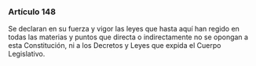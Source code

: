 ### Artículo 148 ###

Se declaran en su fuerza y vigor las leyes que hasta aquí han regido en todas las materias y puntos que directa o indirectamente no se opongan a esta Constitución, ni a los Decretos y Leyes que expida el Cuerpo Legislativo.
